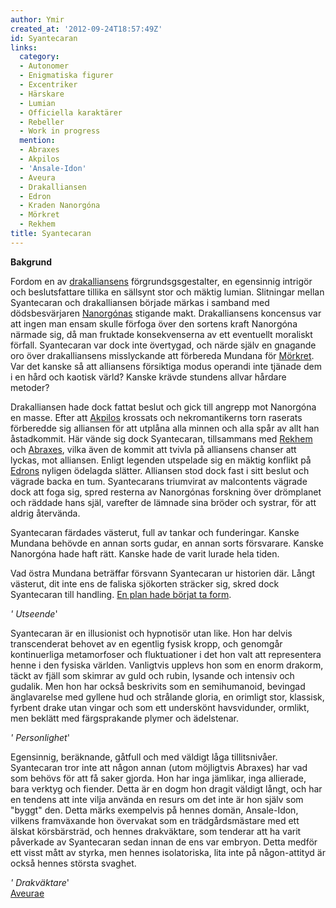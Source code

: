 ```yaml
---
author: Ymir
created_at: '2012-09-24T18:57:49Z'
id: Syantecaran
links:
  category:
  - Autonomer
  - Enigmatiska figurer
  - Excentriker
  - Härskare
  - Lumian
  - Officiella karaktärer
  - Rebeller
  - Work in progress
  mention:
  - Abraxes
  - Akpilos
  - 'Ansale-Idon'
  - Aveura
  - Drakalliansen
  - Edron
  - Kraden Nanorgóna
  - Mörkret
  - Rekhem
title: Syantecaran
---
```


**Bakgrund**

Fordom en av [drakalliansens] förgrundsgsgestalter, en egensinnig intrigör och beslutsfattare
tillika en sällsynt stor och mäktig lumian. Slitningar mellan Syantecaran och drakalliansen började
märkas i samband med dödsbesvärjaren [Nanorgónas] stigande makt. Drakalliansens koncensus var att
ingen man ensam skulle förfoga över den sortens kraft Nanorgóna närmade sig, då man fruktade
konsekvenserna av ett eventuellt moraliskt förfall. Syantecaran var dock inte övertygad, och närde
själv en gnagande oro över drakalliansens misslyckande att förbereda Mundana för [Mörkret]. Var det
kanske så att alliansens försiktiga modus operandi inte tjänade dem i en hård och kaotisk värld?
Kanske krävde stundens allvar hårdare metoder?

Drakalliansen hade dock fattat beslut och gick till angrepp mot Nanorgóna en masse. Efter att
[Akpilos] krossats och nekromantikerns torn raserats förberedde sig alliansen för att utplåna alla
minnen och alla spår av allt han åstadkommit. Här vände sig dock Syantecaran, tillsammans med
[Rekhem] och [Abraxes], vilka även de kommit att tvivla på alliansens chanser att lyckas, mot
alliansen. Enligt legenden utspelade sig en mäktig konflikt på [Edrons] nyligen ödelagda slätter.
Alliansen stod dock fast i sitt beslut och vägrade backa en tum. Syantecarans triumvirat av
malcontents vägrade dock att foga sig, spred resterna av Nanorgónas forskning över drömplanet och
räddade hans själ, varefter de lämnade sina bröder och systrar, för att aldrig återvända.

Syantecaran färdades västerut, full av tankar och funderingar. Kanske Mundana behövde en annan sorts
gudar, en annan sorts försvarare. Kanske Nanorgóna hade haft rätt. Kanske hade de varit lurade hela
tiden.

Vad östra Mundana beträffar försvann Syantecaran ur historien där. Långt västerut, dit inte ens de
faliska sjökorten sträcker sig, skred dock Syantecaran till handling. [En plan hade börjat ta form].

*' Utseende*'

Syantecaran är en illusionist och hypnotisör utan like. Hon har delvis transcenderat behovet av en
egentlig fysisk kropp, och genomgår kontinuerliga metamorfoser och fluktuationer i det hon valt att
representera henne i den fysiska världen. Vanligtvis upplevs hon som en enorm drakorm, täckt av
fjäll som skimrar av guld och rubin, lysande och intensiv och gudalik. Men hon har också beskrivits
som en semihumanoid, bevingad änglavarelse med gyllene hud och strålande gloria, en orimligt stor,
klassisk, fyrbent drake utan vingar och som ett underskönt havsvidunder, ormlikt, men beklätt med
färgsprakande plymer och ädelstenar.

*' Personlighet*'

Egensinnig, beräknande, gåtfull och med väldigt låga tillitsnivåer. Syantecaran tror inte att någon
annan (utom möjligtvis Abraxes) har vad som behövs för att få saker gjorda. Hon har inga jämlikar,
inga allierade, bara verktyg och fiender. Detta är en dogm hon dragit väldigt långt, och har en
tendens att inte vilja använda en resurs om det inte är hon själv som "byggt" den. Detta märks
exempelvis på hennes domän, Ansale-Idon, vilkens framväxande hon övervakat som en trädgårdsmästare
med ett älskat körsbärsträd, och hennes drakväktare, som tenderar att ha varit påverkade av
Syantecaran sedan innan de ens var embryon. Detta medför ett visst mått av styrka, men hennes
isolatoriska, lita inte på någon-attityd är också hennes största svaghet.

*' Drakväktare*'\
[Aveurae]

  [drakalliansens]: Drakalliansen
  [Nanorgónas]: Kraden_Nanorgóna
  [Mörkret]: Mörkret
  [Akpilos]: Akpilos
  [Rekhem]: Rekhem
  [Abraxes]: Abraxes
  [Edrons]: Edron
  [En plan hade börjat ta form]: Ansale-Idon
  [Aveurae]: Aveura